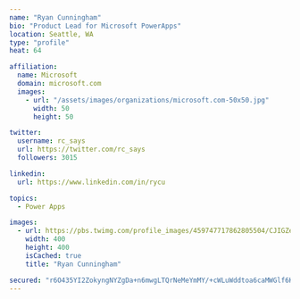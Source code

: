 ```yaml
---
name: "Ryan Cunningham"
bio: "Product Lead for Microsoft PowerApps"
location: Seattle, WA
type: "profile"
heat: 64

affiliation:
  name: Microsoft
  domain: microsoft.com
  images:
    - url: "/assets/images/organizations/microsoft.com-50x50.jpg"
      width: 50
      height: 50

twitter:
  username: rc_says
  url: https://twitter.com/rc_says
  followers: 3015

linkedin:
  url: https://www.linkedin.com/in/rycu

topics:
  - Power Apps

images:
  - url: https://pbs.twimg.com/profile_images/459747717862805504/CJIGZejd_400x400.png
    width: 400
    height: 400
    isCached: true
    title: "Ryan Cunningham"

secured: "r6O435YI2ZokyngNYZgDa+n6mwgLTQrNeMeYmMY/+cWLuWddtoa6caMWGlf6KItj169vyzO1mCHDz31cZBfYGaNmjK4ajJVfqpg0ItmYLkd2S93/iW22N80yffNNVRi5GPfbdpNrckXTQLpM47aFk0supY0benLl/cow06Q2tL1z8LgzL57+INaJP2Hp/7NyQZmBhdpSGj5idqV0XHEhOodbKikZ+55nJdl+XwuCc89l1wxjcdgWULTtoZ0Vtq53eWin77u5f3M328B4p5EyPsHkByO9N1kaCT9C1vwrqFHL83fyTo/RPVRr2qCWewP626zeES9fYNo2KtJSHRkOeefMKw1juX6DY5zxDCo1sLptDW+wIw0F4oV8LQowz7cnLOY2LddGZvspufSIDpynNLHEDsce0koii4Q2DBInh8c=;x2+E6dVP7JNe2VYweHMT/g=="
---
```


